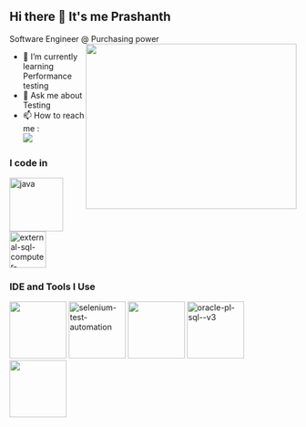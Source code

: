 ## Hi there 👋 It's me Prashanth

Software Engineer @ Purchasing power
<img align="right" width="370" height="290" src="https://i.pinimg.com/originals/47/f0/34/47f0342cec72b800463bf003eac1257e.gif">                                             
- 🌱 I’m currently learning Performance testing
- 💬 Ask me about Testing
- 📫 How to reach me :
<br />  [<img src="https://img.shields.io/badge/LinkedIn-0077B5?style=for-the-badge&logo=linkedin&logoColor=white" />](https://www.linkedin.com/in/prashanth16/)

### I code in
<img width="94" height="94" src="https://img.icons8.com/3d-fluency/94/java.png" alt="java"/>  <img width="64" height="64" src="https://img.icons8.com/external-flaticons-lineal-color-flat-icons/64/external-sql-computer-programming-flaticons-lineal-color-flat-icons.png" alt="external-sql-computer-programming-flaticons-lineal-color-flat-icons"/>

### IDE and Tools I Use
<img src="https://icons.iconarchive.com/icons/simpleicons-team/simple/128/postman-icon.png" width="100" height="100"> <img width="100" height="100" src="https://img.icons8.com/stickers/100/selenium-test-automation.png" alt="selenium-test-automation"/> <img src="https://icons.iconarchive.com/icons/simpleicons-team/simple/128/blazemeter-icon.png" width="100" height="100"> <img width="100" height="100" src="https://img.icons8.com/plasticine/100/oracle-pl-sql--v3.png" alt="oracle-pl-sql--v3"/> <img src="https://icons.iconarchive.com/icons/simpleicons-team/simple/128/apache-jmeter-icon.png" width="100" height="100">




